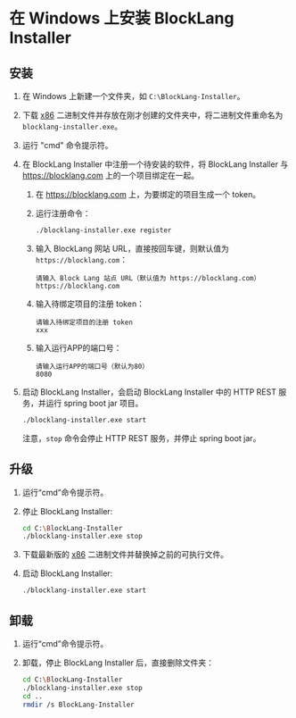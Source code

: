 # 在 Windows 上安装 BlockLang Installer

## 安装

1. 在 Windows 上新建一个文件夹，如 `C:\BlockLang-Installer`。
2. 下载 [x86]() 二进制文件并存放在刚才创建的文件夹中，将二进制文件重命名为 `blocklang-installer.exe`。
3. 运行 "cmd" 命令提示符。
4. 在 BlockLang Installer 中注册一个待安装的软件，将 BlockLang Installer 与 https://blocklang.com 上的一个项目绑定在一起。
   1. 在 https://blocklang.com 上，为要绑定的项目生成一个 token。
   2. 运行注册命令：
   
        ```sh
        ./blocklang-installer.exe register
        ```

    3. 输入 BlockLang 网站 URL，直接按回车键，则默认值为 `https://blocklang.com`：

         ```
         请输入 Block Lang 站点 URL（默认值为 https://blocklang.com）
         https://blocklang.com
         ```

    4. 输入待绑定项目的注册 token：

         ```
         请输入待绑定项目的注册 token
         xxx
         ```

     5. 输入运行APP的端口号：

        ```
        请输入运行APP的端口号（默认为80）
        8080
        ```

5. 启动 BlockLang Installer，会启动 BlockLang Installer 中的 HTTP REST 服务，并运行 spring boot jar 项目。
    
     ```sh
     ./blocklang-installer.exe start
     ```
     注意，`stop` 命令会停止 HTTP REST 服务，并停止 spring boot jar。

## 升级

1. 运行“cmd”命令提示符。
2. 停止 BlockLang Installer:

     ```sh
     cd C:\BlockLang-Installer
     ./blocklang-installer.exe stop
     ```
    
3. 下载最新版的 [x86]() 二进制文件并替换掉之前的可执行文件。
4. 启动 BlockLang Installer:

     ```sh
     ./blocklang-installer.exe start
     ```

## 卸载

1. 运行“cmd”命令提示符。
2. 卸载，停止 BlockLang Installer 后，直接删除文件夹：

     ```sh
     cd C:\BlockLang-Installer
     ./blocklang-installer.exe stop
     cd ..
     rmdir /s BlockLang-Installer
     ```
